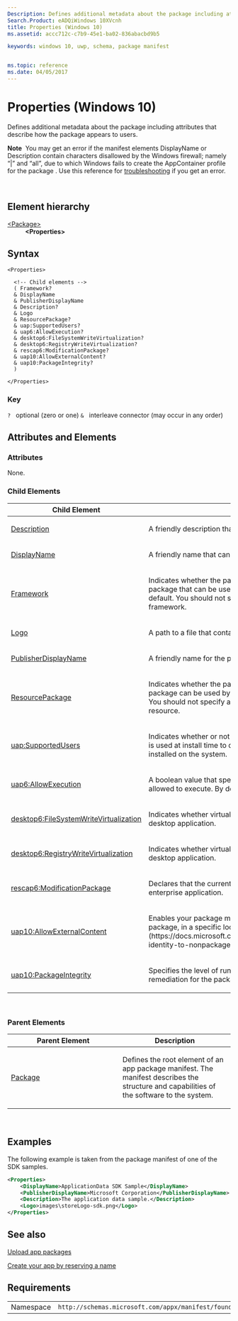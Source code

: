 ```yaml
---
Description: Defines additional metadata about the package including attributes that describe how the package appears to users.
Search.Product: eADQiWindows 10XVcnh
title: Properties (Windows 10)
ms.assetid: accc712c-c7b9-45e1-ba02-836abacbd9b5

keywords: windows 10, uwp, schema, package manifest


ms.topic: reference
ms.date: 04/05/2017
---
```


# Properties (Windows 10)


Defines additional metadata about the package including attributes that describe how the package appears to users.

**Note**  You may get an error if the manifest elements DisplayName or Description contain characters disallowed by the Windows firewall; namely “|” and “all”, due to which Windows fails to create the AppContainer profile for the package . Use this reference for [troubleshooting](https://msdn.microsoft.com/library/windows/desktop/hh973484) if you get an error.

 

## Element hierarchy

<dl>
<dt><a href="element-package.md">&lt;Package&gt;</a></dt>
<dd><b>&lt;Properties&gt;</b></dd>
</dl>

## Syntax

``` syntax
<Properties>

  <!-- Child elements -->
  ( Framework?
  & DisplayName
  & PublisherDisplayName
  & Description?
  & Logo
  & ResourcePackage?
  & uap:SupportedUsers?
  & uap6:AllowExecution?
  & desktop6:FileSystemWriteVirtualization?
  & desktop6:RegistryWriteVirtualization?
  & rescap6:ModificationPackage?
  & uap10:AllowExternalContent?
  & uap10:PackageIntegrity?
  )

</Properties>
```

### Key

`?`   optional (zero or one)
`&`   interleave connector (may occur in any order)

## Attributes and Elements


### Attributes

None.

### Child Elements

<table>
<colgroup>
<col width="50%" />
<col width="50%" />
</colgroup>
<thead>
<tr class="header">
<th>Child Element</th>
<th>Description</th>
</tr>
</thead>
<tbody>
<tr class="odd">
<td><a href="element-description.md">Description</a> </td>
<td><p>A friendly description that can be displayed to users.</p></td>
</tr>
<tr class="even">
<td><a href="element-displayname.md">DisplayName</a> </td>
<td><p>A friendly name that can be displayed to users.</p></td>
</tr>
<tr class="odd">
<td><a href="element-framework.md">Framework</a> </td>
<td><p>Indicates whether the package is a framework package; that is, a package that can be used by other packages. Its value is <strong>false</strong> by default. You should not specify a value for it unless you are creating a framework.</p></td>
</tr>
<tr class="even">
<td><a href="element-logo.md">Logo</a> </td>
<td><p>A path to a file that contains an image.</p></td>
</tr>
<tr class="odd">
<td><a href="element-publisherdisplayname.md">PublisherDisplayName</a> </td>
<td><p>A friendly name for the publisher that can be displayed to users.</p></td>
</tr>
<tr class="even">
<td><a href="element-resourcepackage.md">ResourcePackage</a> </td>
<td><p>Indicates whether the package is a resource package. A resource package can be used by other packages. Its value is <strong>false</strong> by default. You should not specify a value for it unless you are creating a resource.</p></td>
</tr>
<tr class="odd">
<td><a href="element-uap-supportedusers.md">uap:SupportedUsers</a> </td>
<td><p>Indicates whether or not the package is multi-user aware. This setting is used at install time to determine whether the package can be installed on the system.</p></td>
</tr>
<tr class="even">
<td><a href="element-uap6-allowexecution.md">uap6:AllowExecution</a> </td>
<td><p>A boolean value that specifies whether packages with executable are allowed to execute. By default, this value is true.</p></td>
</tr>
<tr class="odd">
<td><a href="element-desktop6-filesystemwritevirtualization.md">desktop6:FileSystemWriteVirtualization</a> </td>
<td><p>Indicates whether virtualization for the file system is enabled for your desktop application.</p></td>
</tr>
<tr class="even">
<td><a href="element-desktop6-registrywritevirtualization.md">desktop6:RegistryWriteVirtualization</a> </td>
<td><p>Indicates whether virtualization for the registry is enabled for your desktop application.</p></td>
</tr>
<tr class="odd">
<td><a href="element-rescap6-modificationpackage.md">rescap6:ModificationPackage</a> </td>
<td><p>Declares that the current package is a modification package for an enterprise application.</p></td>
</tr>
<tr class="even">
<td><a href="element-uap10-allowexternalcontent.md">uap10:AllowExternalContent</a> </td>
<td><p>Enables your package manifest to reference content outside the package, in a specific location on disk, for [sparse package](https://docs.microsoft.com/windows/apps/desktop/modernize/grant-identity-to-nonpackaged-apps) scenarios.</p></td>
</tr>
<tr class="even">
<td><a href="element-uap10-packageintegrity.md">uap10:PackageIntegrity</a> </td>
<td><p>Specifies the level of run time package integrity checks and remediation for the package.</p></td>
</tr>
</tbody>
</table>

 

### Parent Elements

<table>
<colgroup>
<col width="50%" />
<col width="50%" />
</colgroup>
<thead>
<tr class="header">
<th>Parent Element</th>
<th>Description</th>
</tr>
</thead>
<tbody>
<tr class="odd">
<td><a href="element-package.md">Package</a> </td>
<td><p>Defines the root element of an app package manifest. The manifest describes the structure and capabilities of the software to the system.</p></td>
</tr>
</tbody>
</table>

 

## Examples

The following example is taken from the package manifest of one of the SDK samples.

```XML
<Properties>
    <DisplayName>ApplicationData SDK Sample</DisplayName>
    <PublisherDisplayName>Microsoft Corporation</PublisherDisplayName>
    <Description>The application data sample.</Description>
    <Logo>images\storeLogo-sdk.png</Logo>
</Properties>
```

## See also

[Upload app packages](https://docs.microsoft.com/windows/uwp/publish/upload-app-packages)

[Create your app by reserving a name](https://docs.microsoft.com/windows/uwp/publish/create-your-app-by-reserving-a-name)


## Requirements

|   |   |
|--|--|
| Namespace | `http://schemas.microsoft.com/appx/manifest/foundation/windows10` |


 

 




